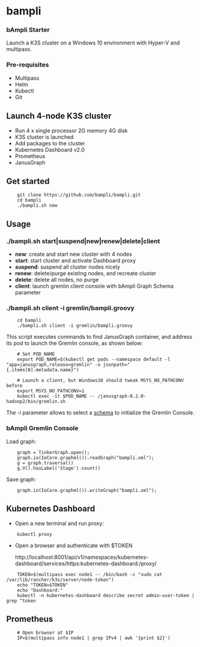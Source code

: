 # bampli
### bAmpli Starter 

Launch a K3S cluster on a Windows 10 environment with Hyper-V and multipass.

### Pre-requisites

- Multipass
- Helm
- Kubectl
- Git

## Launch 4-node K3S cluster

- Run 4 x single processor 2G memory 4G disk
- K3S cluster is launched
- Add packages to the cluster
- Kubernetes Dashboard v2.0
- Prometheus
- JanusGraph

## Get started

```console
    git clone https://github.com/bampli/bampli.git
    cd bampli
    ./bampli.sh new
```
## Usage

### ./bampli.sh start|suspend|new|renew|delete|client

- **new**: create and start new cluster with 4 nodes
- **start**: start cluster and activate Dashboard proxy
- **suspend**: suspend all cluster nodes nicely
- **renew**: delete/purge existing nodes, and recreate cluster
- **delete**: delete all nodes, no purge
- **client**: launch gremlin client console with bAmpli Graph Schema parameter

### ./bampli.sh client -i gremlin/bampli.groovy
      
```console
    cd bampli
    ./bampli.sh client -i gremlin/bampli.groovy
```
This script executes commands to find JanusGraph container, and address its pod to launch the Gremlin console, as shown below:

```console
    # Set POD_NAME
    export POD_NAME=$(kubectl get pods --namespace default -l "app=janusgraph,release=gremlin" -o jsonpath="{.items[0].metadata.name}")

    # Launch a client, but Windows10 should tweak MSYS_NO_PATHCONV before
    export MSYS_NO_PATHCONV=1
    kubectl exec -it $POD_NAME -- /janusgraph-0.2.0-hadoop2/bin/gremlin.sh
```
The -i parameter allows to select a [schema](https://github.com/bampli/bampli/blob/master/gremlin/bampli.groovy) to initialize the Gremlin Console.

### bAmpli Gremlin Console

Load graph:
```console
    graph = TinkerGraph.open();
    graph.io(IoCore.graphml()).readGraph("bampli.xml");
    g = graph.traversal()
    g.V().hasLabel('Stage').count()
```
Save graph:
```console
    graph.io(IoCore.graphml()).writeGraph("bampli.xml");
```

## Kubernetes Dashboard

- Open a new terminal and run proxy:

```console
    kubectl proxy
```

- Open a browser and authenticate with $TOKEN

    http://localhost:8001/api/v1/namespaces/kubernetes-dashboard/services/https:kubernetes-dashboard:/proxy/

```console  
    TOKEN=$(multipass exec node1 -- /bin/bash -c "sudo cat /var/lib/rancher/k3s/server/node-token")
    echo "TOKEN=$TOKEN"
    echo "Dashboard:"
    kubectl -n kubernetes-dashboard describe secret admin-user-token | grep ^token
```

## Prometheus

```console
    # Open browser at $IP
    IP=$(multipass info node1 | grep IPv4 | awk '{print $2}')
```